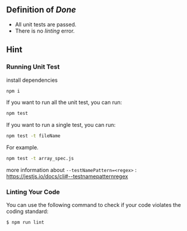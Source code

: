 ## Definition of *Done*

* All unit tests are passed.
* There is no *linting* error.

## Hint

### Running Unit Test

install dependencies

```bash
npm i
```

If you want to run all the unit test, you can run:

```bash
npm test
```

If you want to run a single test, you can run:

```bash
npm test -t fileName
```

For example.

```bash
npm test -t array_spec.js
```
more information about `--testNamePattern=<regex>` : https://jestjs.io/docs/cli#--testnamepatternregex

### Linting Your Code

You can use the following command to check if your code violates the coding standard:

```bash
$ npm run lint
```
